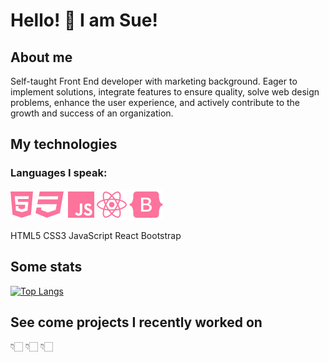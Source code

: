 # Hello! 👋 I am Sue!

## About me

Self-taught Front End developer with marketing background. Eager to implement solutions, integrate features to ensure quality, solve web design problems, enhance the user experience, and actively contribute to the growth and success of an organization.

## My technologies

### Languages I speak:

![HTML5](icons/html5.svg) ![CSS3](icons/css3.svg) ![JavaScript](icons/js.svg) ![React](icons/react.svg) ![Bootstrap Icon](icons/bootstrap.svg)

HTML5 CSS3 JavaScript React Bootstrap

## Some stats

[![Top Langs](https://github-readme-stats.vercel.app/api/top-langs/?username=shoproizoshlo&layout=compact&theme=dark&bg_color=22272e&title_color=ffffff&text_color=ffffff)](https://github.com/anuraghazra/github-readme-stats)

## See come projects I recently worked on

👇🏻 👇🏻 👇🏻
